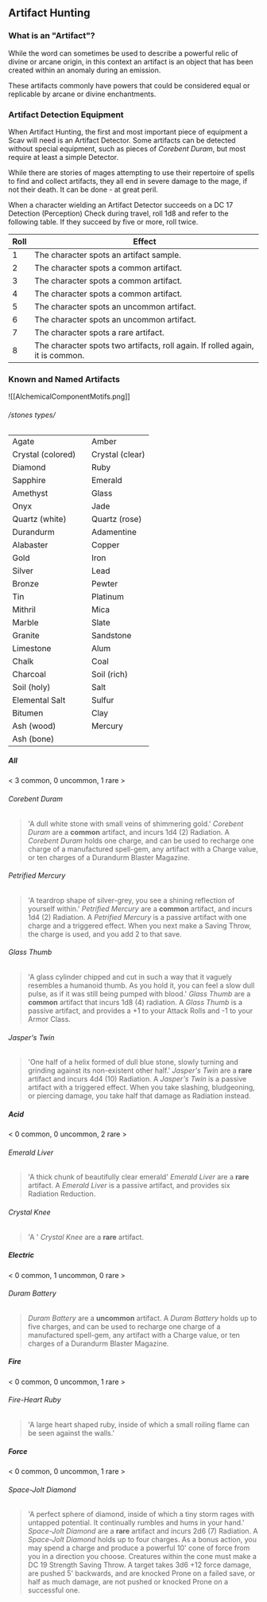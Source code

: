 
## Artifact Hunting
### What is an "Artifact"?
While the word can sometimes be used to describe a powerful relic of divine or arcane origin, in this context an artifact is an object that has been created within an anomaly during an emission. 

These artifacts commonly have powers that could be considered equal or replicable by arcane or divine enchantments.

### Artifact Detection Equipment
When Artifact Hunting, the first and most important piece of equipment a Scav will need is an Artifact Detector. Some artifacts can be detected without special equipment, such as pieces of *Corebent Duram*, but most require at least a simple Detector. 

While there are stories of mages attempting to use their repertoire of spells to find and collect artifacts, they all end in severe damage to the mage, if not their death. It can be done - at great peril.

When a character wielding an Artifact Detector succeeds on a DC 17 Detection (Perception) Check during travel, roll 1d8 and refer to the following table. If they succeed by five or more, roll twice.

| Roll | Effect                                                                              |
| ---- | ----------------------------------------------------------------------------------- |
| 1    | The character spots an artifact sample. |
| 2    | The character spots a common artifact.                                              |
| 3    | The character spots a common artifact.                                              |
| 4    | The character spots a common artifact.                                              |
| 5    | The character spots an uncommon artifact.                                           |
| 6    | The character spots an uncommon artifact.                                           |
| 7    | The character spots a rare artifact.                                                |
| 8    | The character spots two artifacts, roll again. If rolled again, it is common.       | 

### Known and Named Artifacts
![[AlchemicalComponentMotifs.png]]
###### /stones types/
|                   |     |                 |
| ----------------- | --- | --------------- |
| Agate             |     | Amber           |
| Crystal (colored) |     | Crystal (clear) |
| Diamond           |     | Ruby            |
| Sapphire          |     | Emerald         |
| Amethyst          |     | Glass           |
| Onyx              |     | Jade            |
| Quartz (white)    |     | Quartz (rose)   |
| Durandurm         |     | Adamentine      |
| Alabaster         |     | Copper          |
| Gold              |     | Iron            |
| Silver            |     | Lead            |
| Bronze            |     | Pewter          |
| Tin               |     | Platinum        |
| Mithril           |     | Mica            |
| Marble            |     | Slate           |
| Granite           |     | Sandstone       |
| Limestone         |     | Alum            |
| Chalk             |     | Coal            |
| Charcoal          |     | Soil (rich)     |
| Soil (holy)       |     | Salt            |
| Elemental Salt    |     | Sulfur          |
| Bitumen           |     | Clay            |
| Ash (wood)        |     | Mercury         |
| Ash (bone)        |     |                 |

##### All
< 3 common, 0 uncommon, 1 rare >
###### Corebent Duram
> 'A dull white stone with small veins of shimmering gold.'
> *Corebent Duram* are a **common** artifact, and incurs 1d4 (2) Radiation. 
> A *Corebent Duram* holds one charge, and can be used to recharge one charge of a manufactured spell-gem, any artifact with a Charge value, or ten charges of a Durandurm Blaster Magazine. 

###### Petrified Mercury
> 'A teardrop shape of silver-grey, you see a shining reflection of yourself within.'
> *Petrified Mercury* are a **common** artifact, and incurs 1d4 (2) Radiation.
> A *Petrified Mercury* is a passive artifact with one charge and a triggered effect. When you next make a Saving Throw, the charge is used, and you add 2 to that save.

###### Glass Thumb
> 'A glass cylinder chipped and cut in such a way that it vaguely resembles a humanoid thumb. As you hold it, you can feel a slow dull pulse, as if it was still being pumped with blood.'
> *Glass Thumb* are a **common** artifact that incurs 1d8 (4) radiation.
> A *Glass Thumb* is a passive artifact, and provides a +1 to your Attack Rolls and -1 to your Armor Class.

###### Jasper's Twin
> 'One half of a helix formed of dull blue stone, slowly turning and grinding against its non-existent other half.'
> *Jasper's Twin* are a **rare** artifact and incurs 4d4 (10) Radiation.
> A *Jasper's Twin* is a passive artifact with a triggered effect. When you take slashing, bludgeoning, or piercing damage, you take half that damage as Radiation instead.

##### Acid
< 0 common, 0 uncommon, 2 rare >

###### Emerald Liver
> 'A thick chunk of beautifully clear emerald'
> *Emerald Liver* are a **rare** artifact. 
> A *Emerald Liver* is a passive artifact, and provides six Radiation Reduction.

###### Crystal Knee
> 'A '
> *Crystal Knee* are a **rare** artifact.


##### Electric
< 0 common, 1 uncommon, 0 rare >
###### Duram Battery
> *Duram Battery* are a **uncommon** artifact. 
> A *Duram Battery* holds up to five charges, and can be used to recharge one charge of a manufactured spell-gem, any artifact with a Charge value, or ten charges of a Durandurm Blaster Magazine.

##### Fire
< 0 common, 0 uncommon, 1 rare >
###### Fire-Heart Ruby
> 'A large heart shaped ruby, inside of which a small roiling flame can be seen against the walls.'

##### Force
< 0 common, 0 uncommon, 1 rare >
###### Space-Jolt Diamond
> 'A perfect sphere of diamond, inside of which a tiny storm rages with untapped potential. It continually rumbles and hums in your hand.'
> *Space-Jolt Diamond* are a **rare** artifact and incurs 2d6 (7) Radiation. 
> A *Space-Jolt Diamond* holds up to four charges. As a bonus action, you may spend a charge and produce a powerful 10' cone of force from you in a direction you choose. Creatures within the cone must make a DC 19 Strength Saving Throw. A target takes 3d6 +12 force damage, are pushed 5' backwards, and are knocked Prone on a failed save, or half as much damage, are not pushed or knocked Prone on a successful one. 
